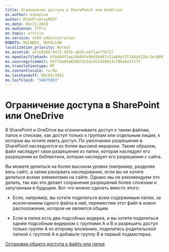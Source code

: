 ```yaml
---
title: Ограничение доступа в SharePoint или OneDrive
ms.author: mikeplum
author: MikePlumleyMSFT
ms.date: 04/21/2020
ms.audience: ITPro
ms.topic: article
ms.service: o365-administration
ROBOTS: NOINDEX, NOFOLLOW
localization_priority: Normal
ms.assetid: af1b936b-0475-497b-a6d3-e671aef7b717
ms.openlocfilehash: b7b68df2ae24b09fe9b01bd67c31a89e37f284a512bc1ecb097ef52fae5ae7d6
ms.sourcegitcommit: b5f7da89a650d2915dc652449623c78be6247175
ms.translationtype: MT
ms.contentlocale: ru-RU
ms.lasthandoff: 08/05/2021
ms.locfileid: "54075053"
---
```

# <a name="restrict-access-in-sharepoint-or-onedrive"></a>Ограничение доступа в SharePoint или OneDrive

В SharePoint и OneDrive вы ограничиваете доступ к таким файлам, папок и спискам, как доступ только к группам или отдельным лицам, к которые вы хотите иметь доступ. По умолчанию разрешения в SharePoint наследуются из более высокой иерархии. Таким образом, файл наследует свои разрешения из папки, которая наследует его разрешения из библиотеки, которая наследует его разрешения с сайта.
  
Вы можете делиться на более высоком уровне (например, разделяя весь сайт), а затем разорвать наследование, если вы не хотите делиться всеми элементами на сайте. Однако мы не рекомендуем это делать, так как это делает сохранение разрешений более сложным и запутанным в будущем. Вот что можно сделать вместо этого:
  
- Если, например, вы хотите поделиться всем содержимым папки, за исключением одного файла в ней, переместим этот файл в новое расположение, которое не является общим.
    
- Если в папке есть два подсобных ведерка, и вы хотите поделиться одним подсобным ведерком с группами A и B и разрешить доступ только группе A ко второму вложению, поделитесь родительской папкой с группой А и добавьте группу B в первый подмастерье.
    
[Остановка общего доступа к файлу или папке ](https://go.microsoft.com/fwlink/?linkid=2008861)
  

